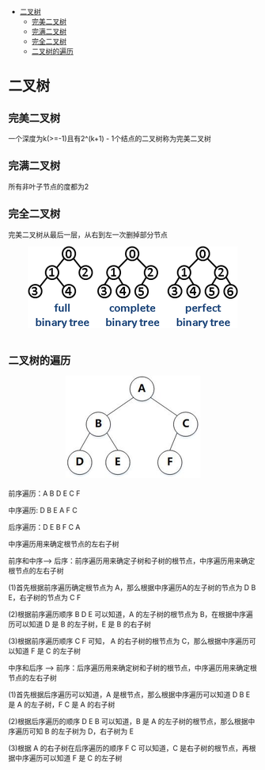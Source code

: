 <!-- MarkdownTOC -->

- [二叉树](#二叉树)
    + [完美二叉树](#完美二叉树)
    + [完满二叉树](#完满二叉树)
    + [完全二叉树](#完全二叉树)
    + [二叉树的遍历](#二叉树的遍历)

<!-- /MarkdownTOC -->

# 二叉树

## 完美二叉树

一个深度为k(>=-1)且有2^(k+1) - 1个结点的二叉树称为完美二叉树

## 完满二叉树

所有非叶子节点的度都为2

## 完全二叉树

完美二叉树从最后一层，从右到左一次删掉部分节点

<div align="center"> <img src="../pictures//binarytree.png"/> </div><br>

## 二叉树的遍历

<div align="center"> <img src="../pictures//binary-tree.jpg"/> </div><br>
前序遍历：A B D E C F

中序遍历: D B E A F C

后序遍历：D E B F C A

中序遍历用来确定根节点的左右子树

前序和中序--> 后序：前序遍历用来确定子树和子树的根节点，中序遍历用来确定根节点的左右子树

(1)首先根据前序遍历确定根节点为 A，那么根据中序遍历A的左子树的节点为 D B E，右子树的节点为 C F

(2)根据前序遍历顺序 B D E 可以知道，A 的左子树的根节点为 B，在根据中序遍历可以知道 D 是 B 的左子树，E 是 B 的右子树

(3)根据前序遍历顺序 C F 可知， A 的右子树的根节点为 C，那么根据中序遍历可以知道 F 是 C 的左子树

中序和后序 --> 前序：后序遍历用来确定树和子树的根节点，中序遍历用来确定根节点的左右子树

(1)首先根据后序遍历可以知道，A 是根节点，那么根据中序遍历可以知道 D B E 是 A 的左子树，F C 是 A 的右子树

(2)根据后序遍历的顺序 D E B 可以知道，B 是 A 的左子树的根节点，那么根据中序遍历可知 B 的左子树为 D，右子树为 E

(3)根据 A 的右子树在后序遍历的顺序 F C 可以知道，C 是右子树的根节点，再根据中序遍历可以知道 F 是 C 的左子树

